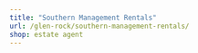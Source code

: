 ```yaml
---
title: "Southern Management Rentals"
url: /glen-rock/southern-management-rentals/
shop: estate agent
---
```

